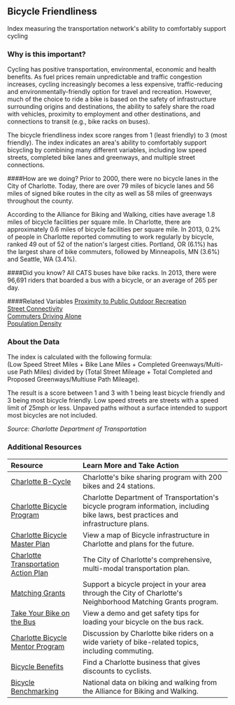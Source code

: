 ## Bicycle Friendliness
Index measuring the transportation network's ability to comfortably support cycling 

### Why is this important?
Cycling has positive transportation, environmental, economic and health benefits. As fuel prices remain unpredictable and traffic congestion increases, cycling increasingly becomes a less expensive, traffic-reducing and environmentally-friendly option for travel and recreation. However, much of the choice to ride a bike is based on the safety of infrastructure surrounding origins and destinations, the ability to safely share the road with vehicles, proximity to employment and other destinations, and connections to transit (e.g., bike racks on buses).

The bicycle friendliness index score ranges from 1 (least friendly) to 3 (most friendly). The index indicates an area's ability to comfortably support bicycling by combining many different variables, including low speed streets, completed bike lanes and greenways, and multiple street connections. 

####How are we doing?
Prior to 2000, there were no bicycle lanes in the City of Charlotte. Today, there are over 79 miles of bicycle lanes and 56 miles of signed bike routes in the city as well as 58 miles of greenways throughout the county.
  
According to the Alliance for Biking and Walking, cities have average 1.8 miles of bicycle facilities per square mile. In Charlotte, there are approximately 0.6 miles of bicycle facilities per square mile. In 2013, 0.2% of people in Charlotte reported commuting to work regularly by bicycle, ranked 49 out of 52 of the nation's largest cities. Portland, OR (6.1%) has the largest share of bike commuters, followed by Minneapolis, MN (3.6%) and Seattle, WA (3.4%).
 
####Did you know?
All CATS buses have bike racks. In 2013, there were 96,691 riders that boarded a bus with a bicycle, or an average of 265 per day.

####Related Variables
<a href="javascript:void(0)" onclick="model.metricId = 'm74'">Proximity to Public Outdoor Recreation</a>  
<a href="javascript:void(0)" onclick="model.metricId = 'm35'">Street Connectivity</a>  
<a href="javascript:void(0)" onclick="model.metricId = 'm10'">Commuters Driving Alone</a>  
<a href="javascript:void(0)" onclick="model.metricId = 'm47'">Population Density</a>  


### About the Data
The index is calculated with the following formula:  
(Low Speed Street Miles + Bike Lane Miles + Completed Greenways/Multi-use Path Miles)  divided by  (Total Street Mileage + Total Completed and Proposed Greenways/Multiuse Path Mileage).

The result is a score between 1 and 3 with 1 being least bicycle friendly and 3 being most bicycle friendly. Low speed streets are streets with a speed limit of 25mph or less. Unpaved paths without a surface intended to support most bicycles are not included. 

_Source: Charlotte Department of Transportation_

### Additional Resources
| Resource | Learn More and Take Action | 
|:--- | :--- |
|[Charlotte B-Cycle](https://charlotte.bcycle.com/) |Charlotte's bike sharing program with 200 bikes and 24 stations.
|[Charlotte Bicycle Program](http://bike.charmeck.org) |Charlotte Department of Transportation's bicycle program information, including bike laws, best practices and infrastructure plans.
|[Charlotte Bicycle Master Plan](http://bike.charmeck.org)|View a map of Bicycle infrastructure in Charlotte and plans for the future.
|[Charlotte Transportation Action Plan](http://charmeck.org/city/charlotte/Transportation/PlansProjects/pages/transportation%20action%20plan.aspx) |The City of Charlotte's comprehensive, multi-modal transportation plan.
|[Matching Grants](http://charmeck.org/city/charlotte/nbs/communitycommerce/Pages/NMG.aspx) |Support a bicycle project in your area through the City of Charlotte's Neighborhood Matching Grants program.
|[Take Your Bike on the Bus](http://charmeck.org/city/charlotte/cats/Bus/ridingcats/Pages/bicycle.aspx) |View a demo and get safety tips for loading your bicycle on the bus rack.
|[Charlotte Bicycle Mentor Program](http://groups.google.com/group/bikementor) |Discussion by Charlotte bike riders on a wide variety of bike-related topics, including commuting.
|[Bicycle Benefits](http://bb2.bicyclebenefits.org/#/cities/7)|Find a Charlotte business that gives discounts to cyclists.
|[Bicycle Benchmarking](http://www.bikewalkalliance.org/resources/benchmarking) |National data on biking and walking from the Alliance for Biking and Walking.